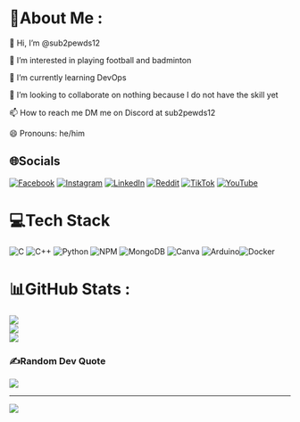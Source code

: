# 💫About Me :
👋 Hi, I’m @sub2pewds12

👀 I’m interested in playing football and badminton

🌱 I’m currently learning DevOps

💞️ I’m looking to collaborate on nothing because I do not have the skill yet

📫 How to reach me DM me on Discord at sub2pewds12

😄 Pronouns: he/him

## 🌐Socials
[![Facebook](https://img.shields.io/badge/Facebook-%231877F2.svg?logo=Facebook&logoColor=white)](https://facebook.com/https://www.facebook.com/anhkhoi.le.7568) [![Instagram](https://img.shields.io/badge/Instagram-%23E4405F.svg?logo=Instagram&logoColor=white)](https://instagram.com/https://www.instagram.com/leanhkhoi1010/) [![LinkedIn](https://img.shields.io/badge/LinkedIn-%230077B5.svg?logo=linkedin&logoColor=white)](https://linkedin.com/in/https://www.linkedin.com/in/anh-kh%C3%B4i-l%C3%AA-086522324/) [![Reddit](https://img.shields.io/badge/Reddit-%23FF4500.svg?logo=Reddit&logoColor=white)](https://reddit.com/user/https://www.reddit.com/user/Melodic_Cellist_7756/) [![TikTok](https://img.shields.io/badge/TikTok-%23000000.svg?logo=TikTok&logoColor=white)](https://tiktok.com/@https://www.tiktok.com/@subtwopewds12) [![YouTube](https://img.shields.io/badge/YouTube-%23FF0000.svg?logo=YouTube&logoColor=white)](https://youtube.com/c/https://www.youtube.com/@subpewds-ni3kl) 

# 💻Tech Stack
![C](https://img.shields.io/badge/c-%2300599C.svg?style=for-the-badge&logo=c&logoColor=white) ![C++](https://img.shields.io/badge/c++-%2300599C.svg?style=for-the-badge&logo=c%2B%2B&logoColor=white) ![Python](https://img.shields.io/badge/python-3670A0?style=for-the-badge&logo=python&logoColor=ffdd54) ![NPM](https://img.shields.io/badge/NPM-%23000000.svg?style=for-the-badge&logo=npm&logoColor=white) ![MongoDB](https://img.shields.io/badge/MongoDB-%234ea94b.svg?style=for-the-badge&logo=mongodb&logoColor=white) ![Canva](https://img.shields.io/badge/Canva-%2300C4CC.svg?style=for-the-badge&logo=Canva&logoColor=white) ![Arduino](https://img.shields.io/badge/-Arduino-00979D?style=for-the-badge&logo=Arduino&logoColor=white)![Docker](https://img.shields.io/badge/Docker-%232496ED.svg?style=for-the-badge&logo=docker&logoColor=white)

# 📊GitHub Stats :
![](https://github-readme-stats.vercel.app/api?username=sub2pewds12&theme=radical&hide_border=false&include_all_commits=false&count_private=false)<br/>
![](https://github-readme-streak-stats.herokuapp.com/?user=sub2pewds12&theme=radical&hide_border=false)<br/>
![](https://github-readme-stats.vercel.app/api/top-langs/?username=sub2pewds12&theme=radical&hide_border=false&include_all_commits=false&count_private=false&layout=compact)

### ✍️Random Dev Quote
![](https://quotes-github-readme.vercel.app/api?type=horizontal&theme=radical)

---
[![](https://visitcount.itsvg.in/api?id=sub2pewds12&icon=0&color=0)](https://visitcount.itsvg.in)


<!---
sub2pewds12/sub2pewds12 is a ✨ special ✨ repository because its `README.md` (this file) appears on your GitHub profile.
You can click the Preview link to take a look at your changes.
--->
